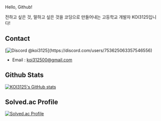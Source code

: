 Hello, Github!

전하고 싶은 것, 말하고 싶은 것을
코딩으로 만들어내는 고등학교 개발자 KOI3125입니다!

## Contact
[![Discord @koi3125](https://discord-profile-starcea.paring.moe/discord/753625063357546556?)](https://discord.com/users/753625063357546556)
- Email : koi312500@gmail.com

## Github Stats
[![KOI3125's GitHub stats](https://github-readme-stats.vercel.app/api?username=koi312500&theme=tokyonight&show_icons=true)](https://github.com/anuraghazra/github-readme-stats)


## Solved.ac Profile
[![Solved.ac Profile](http://mazassumnida.wtf/api/v2/generate_badge?boj=koi312500)](https://solved.ac/koi312500)
